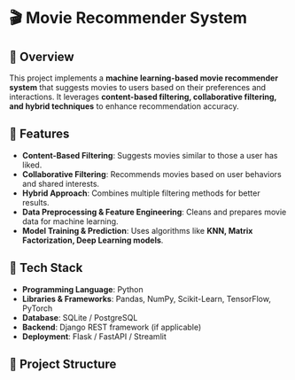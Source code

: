 # 🎬 Movie Recommender System

## 📌 Overview
This project implements a **machine learning-based movie recommender system** that suggests movies to users based on their preferences and interactions. It leverages **content-based filtering, collaborative filtering, and hybrid techniques** to enhance recommendation accuracy.

## 🚀 Features
- **Content-Based Filtering**: Suggests movies similar to those a user has liked.
- **Collaborative Filtering**: Recommends movies based on user behaviors and shared interests.
- **Hybrid Approach**: Combines multiple filtering methods for better results.
- **Data Preprocessing & Feature Engineering**: Cleans and prepares movie data for machine learning.
- **Model Training & Prediction**: Uses algorithms like **KNN, Matrix Factorization, Deep Learning models**.

## 🔧 Tech Stack
- **Programming Language**: Python
- **Libraries & Frameworks**: Pandas, NumPy, Scikit-Learn, TensorFlow, PyTorch
- **Database**: SQLite / PostgreSQL
- **Backend**: Django REST framework (if applicable)
- **Deployment**: Flask / FastAPI / Streamlit

## 📂 Project Structure
